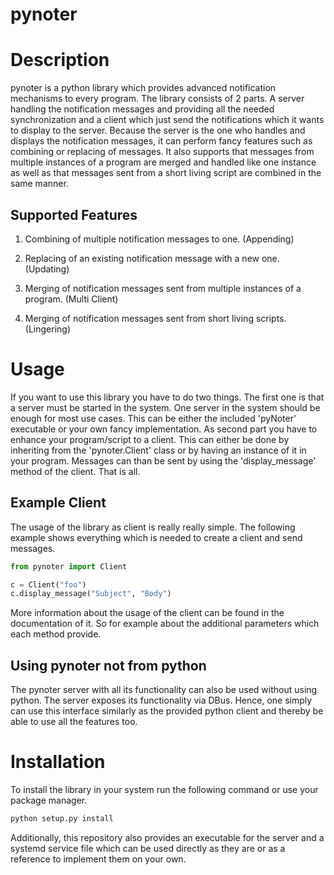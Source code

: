 # pynoter


Description
===========

pynoter is a python library which provides advanced notification mechanisms to every program.
The library consists of 2 parts. A server handling the notification messages and providing
all the needed synchronization and a client which just send the notifications which
it wants to display to the server. Because the server is the one who handles and displays
the notification messages, it can perform fancy features such as combining or replacing of
messages. It also supports that messages from multiple instances of a program are merged and
handled like one instance as well as that messages sent from a short living script are
combined in the same manner.


Supported Features
------------------

1. Combining of multiple notification messages to one. (Appending)

2. Replacing of an existing notification message with a new one. (Updating)

3. Merging of notification messages sent from multiple instances of a program. (Multi Client)

4. Merging of notification messages sent from short living scripts. (Lingering)


Usage
=====

If you want to use this library you have to do two things. The first one is that a server
must be started in the system. One server in the system should be enough for most use cases.
This can be either the included 'pyNoter' executable or your own fancy implementation. As
second part you have to enhance your program/script to a client. This can either be done by
inheriting from the 'pynoter.Client' class or by having an instance of it in your program.
Messages can than be sent by using the 'display_message' method of the client. That is all.


Example Client
--------------

The usage of the library as client is really really simple. The following example shows
everything which is needed to create a client and send messages.

```python
from pynoter import Client

c = Client("foo")
c.display_message("Subject", "Body")
```

More information about the usage of the client can be found in the documentation of it. So
for example about the additional parameters which each method provide.


Using pynoter not from python
-----------------------------

The pynoter server with all its functionality can also be used without using python. The server
exposes its functionality via DBus. Hence, one simply can use this interface similarly as the
provided python client and thereby be able to use all the features too.


Installation
============

To install the library in your system run the following command or use your package manager.

```bash
python setup.py install
```


Additionally, this repository also provides an executable for the server and a systemd service
file which can be used directly as they are or as a reference to implement them on your own.

